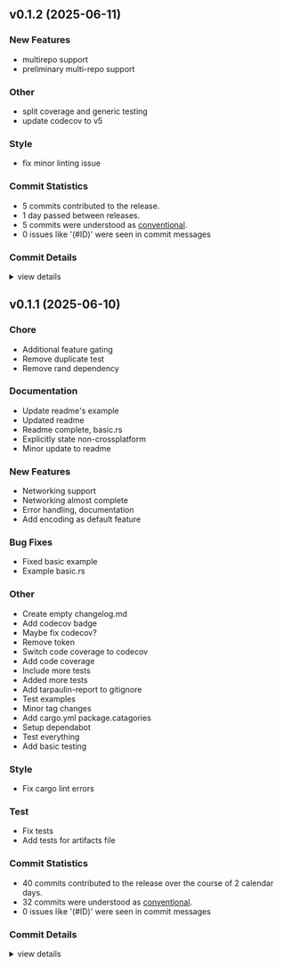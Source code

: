 

## v0.1.2 (2025-06-11)

### New Features

 - <csr-id-89631fec97a77690186ff1f5fb55c985a04266c5/> multirepo support
 - <csr-id-4fff1b29db02fadd7680536efb41a1bf045dd397/> preliminary multi-repo support

### Other

 - <csr-id-46a54628fdcfaff18424c240e70fbcb4b10af094/> split coverage and generic testing
 - <csr-id-31f5e85e13cee49a943acad668089e2d46db3514/> update codecov to v5

### Style

 - <csr-id-42f18a73ca9a9d20349a2c3956ba56103632b98a/> fix minor linting issue

### Commit Statistics

<csr-read-only-do-not-edit/>

 - 5 commits contributed to the release.
 - 1 day passed between releases.
 - 5 commits were understood as [conventional](https://www.conventionalcommits.org).
 - 0 issues like '(#ID)' were seen in commit messages

### Commit Details

<csr-read-only-do-not-edit/>

<details><summary>view details</summary>

 * **Uncategorized**
    - Fix minor linting issue ([`42f18a7`](https://github.com/TimelessOS/LCAS/commit/42f18a73ca9a9d20349a2c3956ba56103632b98a))
    - Split coverage and generic testing ([`46a5462`](https://github.com/TimelessOS/LCAS/commit/46a54628fdcfaff18424c240e70fbcb4b10af094))
    - Multirepo support ([`89631fe`](https://github.com/TimelessOS/LCAS/commit/89631fec97a77690186ff1f5fb55c985a04266c5))
    - Preliminary multi-repo support ([`4fff1b2`](https://github.com/TimelessOS/LCAS/commit/4fff1b29db02fadd7680536efb41a1bf045dd397))
    - Update codecov to v5 ([`31f5e85`](https://github.com/TimelessOS/LCAS/commit/31f5e85e13cee49a943acad668089e2d46db3514))
</details>

## v0.1.1 (2025-06-10)

<csr-id-295ee2a17d103cddd05fecb9d9b7eff19070b2a2/>
<csr-id-c8fb0fb5d2e82ca92c74570fbb520ab9d5f1fc4e/>
<csr-id-eff17958f165cbe319d36b856102a719e0da5a5c/>
<csr-id-08edfc345ba85830ffcfb1e86c9c323b561070ba/>
<csr-id-04169d76fc0154ff2952099b2efe5dccc9b48d41/>
<csr-id-14f6bf7393f95bf0863cfe1039e1dc4c57abef3a/>
<csr-id-c4ea17be3f26baf4d0567b5073e6dd8a8dad0ff7/>
<csr-id-32b86b478d30c1046461aadc95a425e3264239eb/>
<csr-id-7a2b5abe4d09ff435d304a9bbf897acc7bc7553c/>
<csr-id-a2488ae0622019d2ed6c3f6e35c78a7a0abd5e3d/>
<csr-id-7b17bcbf96943e8b733ac995d215c2621da10739/>
<csr-id-16b4e34c8da87051abf37a0b9a9d1624a8275967/>
<csr-id-bcb244aa4a7efe723fa4b6111205c197d208de55/>
<csr-id-3525358f3f51ab651affa0eb610201dedacc95e1/>
<csr-id-1356c6834c156a33f079ff4f9d628240066201d0/>
<csr-id-9d272a6aa2d1a9fba2817306df0d2fb7603c24a2/>
<csr-id-bd1002a14a9857f7b65a26f7339b98facd3dfa10/>
<csr-id-a364eac8163ede0f22ce6f7644678194d392ed56/>
<csr-id-805396a9316481049f67532eec45596a4f0ceb7b/>
<csr-id-380efdfc751a8f51d031e44a664ee9ba37e3c712/>
<csr-id-aedc02565277f61a0dd0427e4167b1a37a1c02e9/>

### Chore

 - <csr-id-295ee2a17d103cddd05fecb9d9b7eff19070b2a2/> Additional feature gating
 - <csr-id-c8fb0fb5d2e82ca92c74570fbb520ab9d5f1fc4e/> Remove duplicate test
 - <csr-id-eff17958f165cbe319d36b856102a719e0da5a5c/> Remove rand dependency

### Documentation

 - <csr-id-1c8911211516e370df1737da098a75847e9975fa/> Update readme's example
 - <csr-id-1bce4903c5e06b40b33488ca797884dc7af6cb78/> Updated readme
 - <csr-id-c1247dc70e454c1229b24cb57450a082091a5ca5/> Readme complete, basic.rs
 - <csr-id-198be57bc5cb300d6f39a68d14587a390cf9c0f8/> Explicitly state non-crossplatform
 - <csr-id-411854418e66614e303265fdfec0836769f73ef7/> Minor update to readme

### New Features

 - <csr-id-0b71b1732d667aa02c0371efe8c69b1a149e4218/> Networking support
 - <csr-id-34dceaa28aaa208f7c7ae476fb67faa07a89328c/> Networking almost complete
 - <csr-id-ae88004f1f439226c4a1ea41c7c612390980d492/> Error handling, documentation
 - <csr-id-0245855ea34bb5c8790fe06f0edc5458f1e3017c/> Add encoding as default feature

### Bug Fixes

 - <csr-id-5550beb5f05f7345c3fab1739666bd1216d6fb51/> Fixed basic example
 - <csr-id-2a60f7888b8b50574b82ffc3534534c53d6cb96e/> Example basic.rs

### Other

 - <csr-id-08edfc345ba85830ffcfb1e86c9c323b561070ba/> Create empty changelog.md
 - <csr-id-04169d76fc0154ff2952099b2efe5dccc9b48d41/> Add codecov badge
 - <csr-id-14f6bf7393f95bf0863cfe1039e1dc4c57abef3a/> Maybe fix codecov?
 - <csr-id-c4ea17be3f26baf4d0567b5073e6dd8a8dad0ff7/> Remove token
 - <csr-id-32b86b478d30c1046461aadc95a425e3264239eb/> Switch code coverage to codecov
 - <csr-id-7a2b5abe4d09ff435d304a9bbf897acc7bc7553c/> Add code coverage
 - <csr-id-a2488ae0622019d2ed6c3f6e35c78a7a0abd5e3d/> Include more tests
 - <csr-id-7b17bcbf96943e8b733ac995d215c2621da10739/> Added more tests
 - <csr-id-16b4e34c8da87051abf37a0b9a9d1624a8275967/> Add tarpaulin-report to gitignore
 - <csr-id-bcb244aa4a7efe723fa4b6111205c197d208de55/> Test examples
 - <csr-id-3525358f3f51ab651affa0eb610201dedacc95e1/> Minor tag changes
 - <csr-id-1356c6834c156a33f079ff4f9d628240066201d0/> Add cargo.yml package.catagories
 - <csr-id-9d272a6aa2d1a9fba2817306df0d2fb7603c24a2/> Setup dependabot
 - <csr-id-bd1002a14a9857f7b65a26f7339b98facd3dfa10/> Test everything
 - <csr-id-a364eac8163ede0f22ce6f7644678194d392ed56/> Add basic testing

### Style

 - <csr-id-805396a9316481049f67532eec45596a4f0ceb7b/> Fix cargo lint errors

### Test

 - <csr-id-380efdfc751a8f51d031e44a664ee9ba37e3c712/> Fix tests
 - <csr-id-aedc02565277f61a0dd0427e4167b1a37a1c02e9/> Add tests for artifacts file

### Commit Statistics

<csr-read-only-do-not-edit/>

 - 40 commits contributed to the release over the course of 2 calendar days.
 - 32 commits were understood as [conventional](https://www.conventionalcommits.org).
 - 0 issues like '(#ID)' were seen in commit messages

### Commit Details

<csr-read-only-do-not-edit/>

<details><summary>view details</summary>

 * **Uncategorized**
    - Release lcas v0.1.1 ([`629c18c`](https://github.com/TimelessOS/LCAS/commit/629c18c5ce4ca80dc7651235b48b61569a993363))
    - Create empty changelog.md ([`08edfc3`](https://github.com/TimelessOS/LCAS/commit/08edfc345ba85830ffcfb1e86c9c323b561070ba))
    - Update readme's example ([`1c89112`](https://github.com/TimelessOS/LCAS/commit/1c8911211516e370df1737da098a75847e9975fa))
    - Networking support ([`0b71b17`](https://github.com/TimelessOS/LCAS/commit/0b71b1732d667aa02c0371efe8c69b1a149e4218))
    - Add codecov badge ([`04169d7`](https://github.com/TimelessOS/LCAS/commit/04169d76fc0154ff2952099b2efe5dccc9b48d41))
    - Maybe fix codecov? ([`14f6bf7`](https://github.com/TimelessOS/LCAS/commit/14f6bf7393f95bf0863cfe1039e1dc4c57abef3a))
    - Remove token ([`c4ea17b`](https://github.com/TimelessOS/LCAS/commit/c4ea17be3f26baf4d0567b5073e6dd8a8dad0ff7))
    - Switch code coverage to codecov ([`32b86b4`](https://github.com/TimelessOS/LCAS/commit/32b86b478d30c1046461aadc95a425e3264239eb))
    - Add code coverage ([`7a2b5ab`](https://github.com/TimelessOS/LCAS/commit/7a2b5abe4d09ff435d304a9bbf897acc7bc7553c))
    - Fix cargo lint errors ([`805396a`](https://github.com/TimelessOS/LCAS/commit/805396a9316481049f67532eec45596a4f0ceb7b))
    - Include more tests ([`a2488ae`](https://github.com/TimelessOS/LCAS/commit/a2488ae0622019d2ed6c3f6e35c78a7a0abd5e3d))
    - Added more tests ([`7b17bcb`](https://github.com/TimelessOS/LCAS/commit/7b17bcbf96943e8b733ac995d215c2621da10739))
    - Add tarpaulin-report to gitignore ([`16b4e34`](https://github.com/TimelessOS/LCAS/commit/16b4e34c8da87051abf37a0b9a9d1624a8275967))
    - Fixed basic example ([`5550beb`](https://github.com/TimelessOS/LCAS/commit/5550beb5f05f7345c3fab1739666bd1216d6fb51))
    - Networking almost complete ([`34dceaa`](https://github.com/TimelessOS/LCAS/commit/34dceaa28aaa208f7c7ae476fb67faa07a89328c))
    - Test examples ([`bcb244a`](https://github.com/TimelessOS/LCAS/commit/bcb244aa4a7efe723fa4b6111205c197d208de55))
    - Error handling, documentation ([`ae88004`](https://github.com/TimelessOS/LCAS/commit/ae88004f1f439226c4a1ea41c7c612390980d492))
    - Example basic.rs ([`2a60f78`](https://github.com/TimelessOS/LCAS/commit/2a60f7888b8b50574b82ffc3534534c53d6cb96e))
    - Add encoding as default feature ([`0245855`](https://github.com/TimelessOS/LCAS/commit/0245855ea34bb5c8790fe06f0edc5458f1e3017c))
    - Additional feature gating ([`295ee2a`](https://github.com/TimelessOS/LCAS/commit/295ee2a17d103cddd05fecb9d9b7eff19070b2a2))
    - Remove duplicate test ([`c8fb0fb`](https://github.com/TimelessOS/LCAS/commit/c8fb0fb5d2e82ca92c74570fbb520ab9d5f1fc4e))
    - Updated readme ([`1bce490`](https://github.com/TimelessOS/LCAS/commit/1bce4903c5e06b40b33488ca797884dc7af6cb78))
    - Initial Release ([`464e5b3`](https://github.com/TimelessOS/LCAS/commit/464e5b3aab89db78167269bfec5f30661f2a4b8f))
    - Readme complete, basic.rs ([`c1247dc`](https://github.com/TimelessOS/LCAS/commit/c1247dc70e454c1229b24cb57450a082091a5ca5))
    - Explicitly state non-crossplatform ([`198be57`](https://github.com/TimelessOS/LCAS/commit/198be57bc5cb300d6f39a68d14587a390cf9c0f8))
    - Create LICENSE-MIT ([`ba5390e`](https://github.com/TimelessOS/LCAS/commit/ba5390e59a967145a258b2bd32c2ced3da75f615))
    - Create LICENSE-APACHE ([`3535ec2`](https://github.com/TimelessOS/LCAS/commit/3535ec2f7b63dc1a7633cda9ceb001370953e8d2))
    - Minor tag changes ([`3525358`](https://github.com/TimelessOS/LCAS/commit/3525358f3f51ab651affa0eb610201dedacc95e1))
    - Add cargo.yml package.catagories ([`1356c68`](https://github.com/TimelessOS/LCAS/commit/1356c6834c156a33f079ff4f9d628240066201d0))
    - Setup dependabot ([`9d272a6`](https://github.com/TimelessOS/LCAS/commit/9d272a6aa2d1a9fba2817306df0d2fb7603c24a2))
    - Test everything ([`bd1002a`](https://github.com/TimelessOS/LCAS/commit/bd1002a14a9857f7b65a26f7339b98facd3dfa10))
    - Minor update to readme ([`4118544`](https://github.com/TimelessOS/LCAS/commit/411854418e66614e303265fdfec0836769f73ef7))
    - Fix tests ([`380efdf`](https://github.com/TimelessOS/LCAS/commit/380efdfc751a8f51d031e44a664ee9ba37e3c712))
    - Add basic testing ([`a364eac`](https://github.com/TimelessOS/LCAS/commit/a364eac8163ede0f22ce6f7644678194d392ed56))
    - Remove rand dependency ([`eff1795`](https://github.com/TimelessOS/LCAS/commit/eff17958f165cbe319d36b856102a719e0da5a5c))
    - Add tests for artifacts file ([`aedc025`](https://github.com/TimelessOS/LCAS/commit/aedc02565277f61a0dd0427e4167b1a37a1c02e9))
    - Fully working (locally) ([`ebb028a`](https://github.com/TimelessOS/LCAS/commit/ebb028abbd2c60c8ed32a24c490d7eda1338336a))
    - Artifact pulling ([`5a1fee9`](https://github.com/TimelessOS/LCAS/commit/5a1fee98a8640d0262ddf45978fbf387733e1eff))
    - Repo Creation ([`15d5ce4`](https://github.com/TimelessOS/LCAS/commit/15d5ce4075921c348bb4b936670b5e1efcdc1184))
    - Initial Structures ([`aee164a`](https://github.com/TimelessOS/LCAS/commit/aee164ac06d792f52f8bd6816181ef5384a6d457))
</details>

